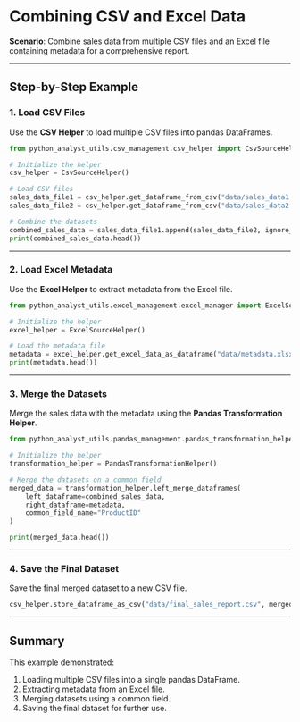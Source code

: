 # Combining CSV and Excel Data

**Scenario**: Combine sales data from multiple CSV files and an Excel file containing metadata for a comprehensive report.

---

## Step-by-Step Example

### 1. Load CSV Files

Use the **CSV Helper** to load multiple CSV files into pandas DataFrames.

```python
from python_analyst_utils.csv_management.csv_helper import CsvSourceHelper

# Initialize the helper
csv_helper = CsvSourceHelper()

# Load CSV files
sales_data_file1 = csv_helper.get_dataframe_from_csv("data/sales_data1.csv")
sales_data_file2 = csv_helper.get_dataframe_from_csv("data/sales_data2.csv")

# Combine the datasets
combined_sales_data = sales_data_file1.append(sales_data_file2, ignore_index=True)
print(combined_sales_data.head())
```

---

### 2. Load Excel Metadata

Use the **Excel Helper** to extract metadata from the Excel file.

```python
from python_analyst_utils.excel_management.excel_manager import ExcelSourceHelper

# Initialize the helper
excel_helper = ExcelSourceHelper()

# Load the metadata file
metadata = excel_helper.get_excel_data_as_dataframe("data/metadata.xlsx", sheet_name="Metadata")
print(metadata.head())
```

---

### 3. Merge the Datasets

Merge the sales data with the metadata using the **Pandas Transformation Helper**.

```python
from python_analyst_utils.pandas_management.pandas_transformation_helper import PandasTransformationHelper

# Initialize the helper
transformation_helper = PandasTransformationHelper()

# Merge the datasets on a common field
merged_data = transformation_helper.left_merge_dataframes(
    left_dataframe=combined_sales_data,
    right_dataframe=metadata,
    common_field_name="ProductID"
)

print(merged_data.head())
```

---

### 4. Save the Final Dataset

Save the final merged dataset to a new CSV file.

```python
csv_helper.store_dataframe_as_csv("data/final_sales_report.csv", merged_data)
```

---

## Summary

This example demonstrated:
1. Loading multiple CSV files into a single pandas DataFrame.
2. Extracting metadata from an Excel file.
3. Merging datasets using a common field.
4. Saving the final dataset for further use.
